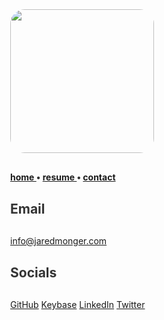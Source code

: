 <title>Jared Monger</title>
<style>
  body          { margin:40px; color:#333; }
  code          {background-color: #f8f8f8; padding:5px;}
  li            { margin:5px; }
  p             {margin:30px 0;}
  .img-rounded  {border-radius: 10%;}
</style>

<img class="img-rounded" height="230" src="https://avatars3.githubusercontent.com/u/27711028?v=3&amp;s=460" width="230">

<strong> <a href="{{site.url}}/">  home </a> •  <a href="{{site.url}}/resume">  resume </a> •  <a href="{{site.url}}/contact">  contact </a></strong>
  <br>

Email
-----
[info@jaredmonger.com](mailto:info@jaredmonger.com)

Socials
-------
[GitHub](https://github.com/jaredmo)
[Keybase](https://keybase.io/jmonger) 
[LinkedIn](https://www.linkedin.com/in/jaredmonger)
[Twitter](https://twitter.com/jmonger)
